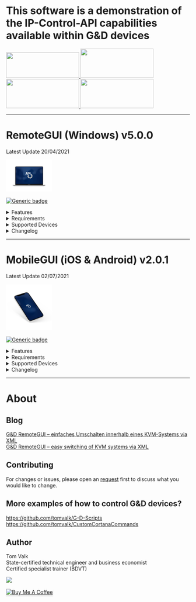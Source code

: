 # This software is a demonstration of the IP-Control-API capabilities available within G&D devices <br/>



<a href="https://testflight.apple.com/join/3QwH5VWa" target="_blank">
  <img src="https://camo.githubusercontent.com/9c6efaea581ae0ea2ce748fd94160c128f8f96da0f7f9307b11fa88acd17175f/68747470733a2f2f636f64656269742e73747564696f2f6d617a652d6b696e67646f6d2f6d617a652d6b696e67646f6d2d70726573736b69742f67726170686963732f74657374666c696768745f62616467652e706e67" width="200" height="70"/>
</a>

<a href="https://play.google.com/store/apps/details?id=com.mobilegui.android" target="_blank">
  <img src="https://play.google.com/intl/en_us/badges/images/generic/en-play-badge.png" width="200" height="80"/>
</a>

<a href="https://github.com/tomvalk/RemoteGUI-Releases/releases/tag/MobileGUI" target="_blank">
  <img src="https://www.yt3dl.net/images/apk-download-badge.png" width="200" height="80"/>
</a>


<a href="https://github.com/tomvalk/RemoteGUI-Releases/releases/tag/RemoteGUI" target="_blank">
  <img src="https://images.squarespace-cdn.com/content/v1/57eacb7e197aea92a6bb9682/1556121147198-U3JZP5DJZ7TQG9XFW4WV/ke17ZwdGBToddI8pDm48kCer5a32Hjd0zIRltAZ56MRZw-zPPgdn4jUwVcJE1ZvWQUxwkmyExglNqGp0IvTJZUJFbgE-7XRK3dMEBRBhUpwltLZdKwhAec3545lrL2t9njB-xvxgVWJEReCmYKzSeBiwy-EsC0c1Ort17sWLgzo/bezlio-app-badges-windows-version.png?format=1500w" width="200" height="80"/>
</a>

--------------



# RemoteGUI (Windows) v5.0.0
Latest Update 20/04/2021 

<img src="https://raw.githubusercontent.com/tomvalk/RemoteGUI-Releases/main/Mockup_Laptop.png" height="25%" width="25%">

[![Generic badge](https://img.shields.io/badge/Screenshots-RemoteGUI-orange.svg)](https://github.com/tomvalk/RemoteGUI-Releases/blob/main/Screenshot_RemoteGUI/)

<details><summary>Features</summary>
<p>
	

- Full integration of the IP-Control-API command set - connect, disconnect, login, logout etc.
- Shows the current connection status for all devices
- Automatic detection of all devices connected to a matrix incl. RemoteAccess and U2 devices
- Detection of newly connected devices during runtime
- Adjustment of states between online, ready and offline by PushEventNotfications during runtime
- PushEventNotfications can be shown as WIndows Messages for monitoring all conenctions
- Special commands like send messages to all devices or switch all devices at the same time can be executed directly
- Complete list with all connected devices incl. data like name, UID, port, features and much more
- Complete script builder with almost 200 API commands - Allows to create, test and export complete scripts with one click without XML knowledge
- Control and switching of additional KVM switches and MultiPower possible
- Locking access with a password is possible
- And much more!


</p>
</details>

<details><summary>Requirements</summary>
<p>

- Windows OS with Microsoft .net Framework 4.6 or higher
- It's recommended to use the latest G&D firmware in order to use all available functions and features
- The G&D firmware expansion IP-Control-API togehther with an activated Remote-Control-Port: 

```
Webinterface -> 'Your Device' -> Information -> Activated Features
Webinterface -> 'Your Device' -> Configuration -> Network -> Remote-Control -> TCP:xxxxx -> Enabled
```
</p>
</details>

<details><summary>Supported Devices</summary>
<p>

```
- ControlCenter-Digital
- ControlCenter-Compact
- ControlCenter-IP 2.0
- MUX-NT
- MUX-ATC
- Multipower-NT
```

</p>
</details>


<details><summary>Changelog</summary>
<p>
	
```
Changelog:
5.0.0
- New Design / Logo to match the MobileGUI
- Added the setting to show the Push-Event-Notification in the Windows Notifcation Center
- Added the option to show/hide Targets within the selected Workplace filter to the settings
- Overall improvements and bug fixes 

4.9.0
- Added the possibility to lock the RemoteGUI with a password 
	-> By default the password entry on startup is disabled and the password is 4658
- Added the setting to show only devices that are in the selected Workplace filter to the settings
- Moved RemoteMUX to the main window as a separate tab
- Moved Global Matrix Commands to the main window as a separate tab
- Added new RemoteMP tab for controlling MultiPower-NT 
	-> Requires firmware MultiPower-NT >= 1.1.000
- Overall improvements and bug fixes 

4.8.0
- Improved RemoteGUI appearance
	-> Added a Workplace Filter
	-> Added more apperance settings
	-> Added a Dark Mode (BETA)
- Added U2-LAN/U2+ device to the RemoteGUI and [Script Builder] 
- Added new IP-Control-API features for for MUX-ATC
	-> Single Signal Switching in the [Script Builder] for MUX-ATC
	-> Requires firmware MUX-ATC >= 1.1.000

4.7.0
- Added matrix overview tab to show all connected devices (can be copied to Excel etc.)
- Added lot of commands to the [Script Builder], more than 180x commands are now supported for
	-> ControlCenter-Compact, ControlCenter-Digital, ControlCenter-IP
	-> DL-MUX, MUX-NT, MUX-ATC
	-> RemoteAccess-CPU, MultiPower-NT
- Added new IP-Control-API features for ControlCenter-Compact / ControlCenter-Digital 
	-> Added <AllowTemporaryLogon> for OpenAccess-CON via the CON context menu (right click) and in the [Script Builder] 
	-> Added <selectvideostream> for DH devices via the CON context menu (right click) and in the [Script Builder]
	-> Improved <disconnectEvent> to show total connections to each CPU live now faster and can be switched off without refresh
	-> Requires firmware CC-Compact >= 1.4.000 / CC-Digital >= 2.3.000 and MTX-CON >= 1.7.000 for <selectvideostream>
- Overall speed improvements and bug fixes 

4.6.0
- Added support for [RemoteAccess-CPU] series

4.5.0
- Filter devices depending on status directly in the GUI accessable via the list icon beside the name filter options

4.4.0
- [Script Builder] XML code now in color and colorful
- Added support for [U2+CON/CPU] series

4.3.0 
- Added [Send Message] via CON context menu (again, got lost during the 4.0.0 update)
- Added [Disconnect all CONs] to CPU context menu

4.2.0
- Show total connections to each CPU live (can be switched off in the settings)
- Select [Connections] via the CPU context menu to get a list of all connected CONs 

4.1.0
- Performance improvements for large Matrix installations
- [Highlight] and pin CPUs and CONs via the context menu

4.0.0
- New and improved [RemoteGUI] design and features
- [Script Builder] improved for offline use
- Overall improvements and bug fixes

3.6.0
- New [Script Builder] layout

3.5.0
- Added a [SNMP Tester] accessable via the settings

3.4.0
- Show monitoring now supports [CON-2] and [DH] devices

3.3.0
- Added support for SNMP firmware detection

3.2.0
- [Script Builder] improvements and bug fixes

3.1.0
- Improved push notifications process

3.0.0
- Added support for [ControlCenter-IP] series

2.5.0
- [Script Builder] can now be used without active connection to the matrix

2.4.0
- Added support for [MUX-ATC] series
- Added support for [MUX-NT] series

2.3.0
- Improvements for large Matrix installations
- Added new features to [Script Builder]

2.2.0
- Added a counter for CPU and CON modules

2.1.0
- Added an option to filter CON and CPU modules by name

2.0.0
- New and improved [RemoteGUI] design and features

1.6.0
- Added [Hide] option on the right click context menu 
  -> This will hide the CON or CPU icons until you refresh or restart the [RemoteGUI]

1.5.0
- New [IP-Control-API] features added 
  -> Push Notifications <peripheral_power_on/off_event>
  -> <MatrixConnectionList> for Console and Targets

1.4.0
- Added layout options
- Added support for bridged [CATPro2] modules

1.3.0
- Added [U2-R-CPU/CON] support

1.2.0
- Push-Notifications now support live online / offline detection

1.1.0
- Newly connected devices are now added automatically to the [RemoteGUI]
- The matrix connection list can be updated by pressing the refresh button
- Login window appears if no user is logged in on a console
- Error messages when executing commands are now displayed with detailed information

1.0.0
- First release
```


</p>
</details>

--------------

# MobileGUI (iOS & Android) v2.0.1
Latest Update 02/07/2021

<img src="https://raw.githubusercontent.com/tomvalk/RemoteGUI-Releases/main/Mockup_Phone.png" height="25%" width="25%">

[![Generic badge](https://img.shields.io/badge/Screenshots-MobileGUI-orange.svg)](https://github.com/tomvalk/RemoteGUI-Releases/blob/main/Screenshot_MobileGUI/)


<details><summary>Features</summary>
<p>
	
- Full integration of the IP-Control-API command set - connect, disconnect, login, logout etc.
- Automatic detection of all devices connected to a matrix incl. RemoteAccess and U2 devices
- Script builder with lot of API commands - Allows to create, test and save scripts with one click without XML knowledge
- Full customization (color, size, icon etc.) of saved scripts
- PushEventNotfications can be shown as PushNotification for monitoring all conenction without opening the App 
- And much more!
</p>

</details>

<details><summary>Requirements</summary>
<p>

- Android 4.1 or higher
- iOS 8.0 or higher
<br/><br/>
- It's recommended to use the latest G&D firmware in order to use all available functions and features
- The G&D firmware expansion IP-Control-API togehther with an activated Remote-Control-Port: 

```
Webinterface -> 'Your Device' -> Information -> Activated Features
Webinterface -> 'Your Device' -> Configuration -> Network -> Remote-Control -> TCP:xxxxx -> Enabled
```
</p>
</details>

<details><summary>Supported Devices</summary>
<p>
	
```
- ControlCenter-Digital
- ControlCenter-Compact
- ControlCenter-IP 2.0
```
	
</p>
</details>

<details><summary>Changelog</summary>
<p>
	
```
2.0.1
    - Public release
    - Overall improvements and bug fixes  
	
1.9.0
     - Added Overview Tab
     - Framework update (background)
     - Overall improvements and bug fixes   
	
1.8.0
    - New sidebar design including:
        - easy script access
        - easy workplace filter
        - show last matrix response
    - New Matrix overview frames with monitoring
    - Overall improvements and bug fixes   

1.7.0
    - Added complete monitoring frame 
    - Small improvements and UI fixes

1.6.0
    - Popups and GUI were visually reworked
    - Added PushNotification for G&D Event-Notifications
    - Overall speed improvements and UI fixes

1.5.0 
    - Added U2(LAN) devices to the GUI   
    - Added visual customization of saved Scripts (via long press)                       
                            
1.4.0 
    - Added Easy Scripting feature to [Script Builder]    
    - Overall improvements and UI fixes
                           
1.3.0
    - "More..." commands now available via long press 
    - Added show/hide Targets to the Workplace filter* 
    - Added haptic feedback 
                            
1.2.0                            
    - Added "More..." commands to Targets and Consoles
    - Overall improvements and UI fixes
                
1.1.0 
    - Added full Script Builder  
    - Added Workplace Filter to GUI                        
                            
1.0.0 
    - First Release                                
```

</p>
</details>

--------------

# About
## Blog
[G&D RemoteGUI – einfaches Umschalten innerhalb eines KVM-Systems via XML](https://blog.gdsys.de/blog/2020/08/05/gd-remotegui-einfaches-umschalten-innerhalb-eines-kvm-systems-via-xml/) <br/>
[G&D RemoteGUI – easy switching of KVM systems via XML](https://blog.gdsys.de/en/2020/08/05/gd-remotegui-easy-switching-of-kvm-systems-via-xml/) <br/>

## Contributing
For changes or issues, please open an [request](https://github.com/tomvalk/RemoteGUI-Releases/issues) first to discuss what you would like to change. <br/>
	
## More examples of how to control G&D devices?
https://github.com/tomvalk/G-D-Scripts
https://github.com/tomvalk/CustomCortanaCommands
	
## Author
Tom Valk   <br/>
State-certified technical engineer and business economist <br/>
Certified specialist trainer (BDVT)

<a href="mailto:valk@live.de?"><img src="https://img.shields.io/badge/Send Mail-%23DD0031.svg?&style=for-the-badge&logo=mail&logoColor=white"/></a>

<a href="https://www.buymeacoffee.com/tomtom1337" target="_blank"><img src="https://www.buymeacoffee.com/assets/img/custom_images/orange_img.png" alt="Buy Me A Coffee" style="height: 41px !important;width: 174px !important;box-shadow: 0px 3px 2px 0px rgba(190, 190, 190, 0.5) !important;-webkit-box-shadow: 0px 3px 2px 0px rgba(190, 190, 190, 0.5) !important;" ></a>
